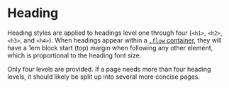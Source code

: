 # Heading

Heading styles are applied to headings level one through four (`<h1>`, `<h2>`, `<h3>`,
and `<h4>`). When headings appear within a [`.flow` container](http://localhost:3000/components/detail/flow),
they will have a 1em block start (top) margin when following any other element,
which is proportional to the heading font size.

Only four levels are provided. If a page needs more than four heading levels, it
should likely be split up into several more concise pages.
